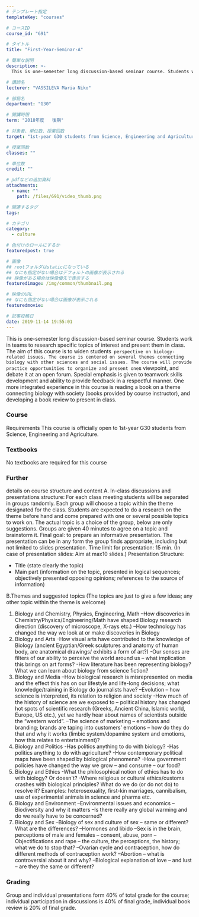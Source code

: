 ```yaml
---
# テンプレート指定
templateKey: "courses"

# コースID
course_id: "691"

# タイトル
title: "First-Year-Seminar-A"

# 簡単な説明
description: >-
  This is one-semester long discussion-based seminar course. Students work in teams to research specif...

# 講師名
lecturer: "VASSILEVA Maria Niko"

# 部局名
department: "G30"

# 開講時限
term: "2018年度	後期"

# 対象者、単位数、授業回数
target: "1st-year G30 students from Science, Engineering and Agriculture."

# 授業回数
classes: ""

# 単位数
credit: ""

# pdfなどの追加資料
attachments: 
  - name: "" 
    path: /files/691/video_thumb.png

# 関連するタグ
tags:

# カテゴリ
category:
  - culture

# 色付けのロールにするか
featuredpost: true

# 画像
## rootフォルダはstaticになっている
## なにも指定がない場合はデフォルトの画像が表示される
## 映像がある場合は映像優先で表示する
featuredimage: /img/common/thumbnail.png

# 映像のURL
## なにも指定がない場合は画像が表示される
featuredmovie: 

# 記事投稿日
date: 2019-11-14 19:55:01
---
```


This is one-semester long discussion-based seminar course. Students work in teams to research specific topics of interest and present them in class. The aim of this course is to widen students` perspective on biology-related issues. The course is centered on several themes connecting biology with other sciences and social issues. The course will provide practice opportunities to organize and present one`s viewpoint, and debate it at an open forum. Special emphasis is given to teamwork skills development and ability to provide feedback in a respectful manner. One more integrated experience in this course is reading a book on a theme connecting biology with society (books provided by course instructor), and developing a book review to present in class.



### Course
Requirements
This course is officially open to 1st-year G30 students from Science, Engineering and Agriculture.


### Textbooks

No textbooks are required for this course


### Further
details on course structure and content
A. In-class discussions and presentations structure:
For each class meeting students will be separated in groups randomly.
Each group will choose a topic within the theme designated for the class. Students are expected to do a research on the theme before hand and come prepared with one or several possible topics to work on. The actual topic is a choice of the group, below are only suggestions.
Groups are given 40 minutes to agree on a topic and brainstorm it.
Final goal: to prepare an informative presentation.
The presentation can be in any form the group finds appropriate, including but not limited to slides presentation.
Time limit for presentation: 15 min. (In case of presentation slides: Aim at max10 slides.)
Presentation Structure:
-	Title (state clearly the topic)
-	Main part (information on the topic, presented in logical sequences; objectively presented opposing opinions; references to the source of information)

B.Themes and suggested topics
(The topics are just to give a few ideas; any other topic within the theme is welcome)
1.  Biology and Chemistry, Physics, Engineering, Math
–How discoveries in Chemistry/Physics/Engineering/Math have shaped Biology
research direction (discovery of microscope, X-rays etc.)
–How technology has changed the way we look at or make discoveries in Biology
2. Biology and Arts
-How visual arts have contributed to the knowledge of Biology (ancient
Egyptian/Greek sculptures and anatomy of human body, are anatomical drawings/
exhibits a form of art?)
-Our senses are filters of our ability to perceive the world around us – what
implication this brings on art forms?
-How literature has been representing biology? What we can learn about biology
from science fiction?
3. Biology and Media
–How biological research is misrepresented on media and the effect this has on our
lifestyle and life-long decisions; what knowledge/training in Biology do journalists
have?
–Evolution – how science is interpreted, its relation to religion and society
-How much of the history of science are we exposed to – political history has changed
hot spots of scientific research (Greeks, Ancient China, Islamic world, Europe, US
etc.), yet we hardly hear about names of scientists outside the “western world”.
–The science of marketing – emotions and branding; brands are taping into customers’
emotions – how do they do that and why it works (limbic system/dopamine system
and emotions, how this relates to entertainment)?
4. Biology and Politics
-Has politics anything to do with biology?
-Has politics anything to do with agriculture?
-How contemporary political maps have been shaped by biological phenomena?
-How government policies have changed the way we grow – and consume – our
food?
5. Biology and Ethics
-What the philosophical notion of ethics has to do with biology? Or doesn`t?
-Where religious or cultural ethics/customs crashes with biological principles? What
do we do (or do not do) to resolve it? Examples: heterosexuality, first-kin marriages,
cannibalism, use of experimental animals in science and pharma etc.
6. Biology and Environment
–Environmental issues and economics
–Biodiversity and why it matters
–Is there really any global warming and do we really have to be concerned?
7. Biology and Sex
–Biology of sex and culture of sex – same or different? What are the differences?
–Hormones and libido
–Sex is in the brain, perceptions of male and females – consent, abuse, porn
–Objectifications and rape – the culture, the perceptions, the history; what we do to
stop that?
–Ovarian cycle and contraception, how do different methods of contraception work?
–Abortion – what is controversial about it and why?
–Biological explanation of love – and lust – are they the same or different?


### Grading

Group and individual presentations form 40% of total grade for the course; individual participation in discussions is 40% of final grade, individual book review is 20% of final grade.








